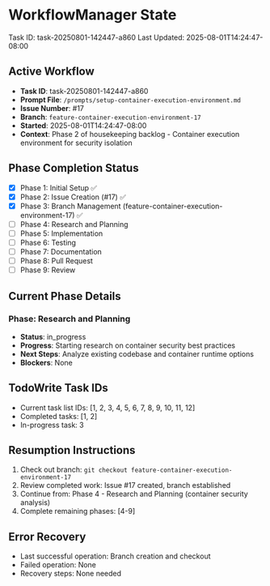 # WorkflowManager State
Task ID: task-20250801-142447-a860
Last Updated: 2025-08-01T14:24:47-08:00

## Active Workflow
- **Task ID**: task-20250801-142447-a860
- **Prompt File**: `/prompts/setup-container-execution-environment.md`
- **Issue Number**: #17
- **Branch**: `feature-container-execution-environment-17`
- **Started**: 2025-08-01T14:24:47-08:00
- **Context**: Phase 2 of housekeeping backlog - Container execution environment for security isolation

## Phase Completion Status
- [x] Phase 1: Initial Setup ✅
- [x] Phase 2: Issue Creation (#17) ✅
- [x] Phase 3: Branch Management (feature-container-execution-environment-17) ✅
- [ ] Phase 4: Research and Planning
- [ ] Phase 5: Implementation
- [ ] Phase 6: Testing
- [ ] Phase 7: Documentation
- [ ] Phase 8: Pull Request
- [ ] Phase 9: Review

## Current Phase Details
### Phase: Research and Planning
- **Status**: in_progress
- **Progress**: Starting research on container security best practices
- **Next Steps**: Analyze existing codebase and container runtime options
- **Blockers**: None

## TodoWrite Task IDs
- Current task list IDs: [1, 2, 3, 4, 5, 6, 7, 8, 9, 10, 11, 12]
- Completed tasks: [1, 2]
- In-progress task: 3

## Resumption Instructions
1. Check out branch: `git checkout feature-container-execution-environment-17`
2. Review completed work: Issue #17 created, branch established
3. Continue from: Phase 4 - Research and Planning (container security analysis)
4. Complete remaining phases: [4-9]

## Error Recovery
- Last successful operation: Branch creation and checkout
- Failed operation: None
- Recovery steps: None needed